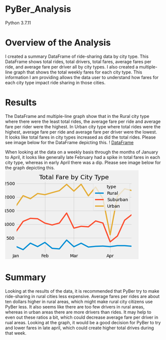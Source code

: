 # PyBer_Analysis
Python 3.7.11

# Overview of the Analysis
I created a summary DataFrame of ride-sharing data by city type. This DataFrame shows total rides, total drivers, total fares, average fares per ride, and average fare per driver all by city types. I also created a multiple-line graph that shows the total weekly fares for each city type. This information I am providing allows the data user to understand how fares for each city type impact ride sharing in those cities.  

# Results
The DataFrame and multiple-line graph show that in the Rural city type where there were the least total rides, the average fare per ride and average fare per rider were the highest. In Urban city type where total rides were the highest, average fare per ride and average fare per driver were the lowest. It looks like total fares in city types increased as did the total rides. Please see image below for the DataFrame depicting this.
! [DataFrame](Resources/DataFrame.png)

When looking at the data on a weekly basis through the months of January to April, it looks like generally late February had a spike in total fares in each city type, whereas in early April there was a dip. Please see image below for the graph depicting this.
![Graphs](analysis/PyBer_fare_summary.png)

# Summary
Looking at the results of the data, it is recommended that PyBer try to make ride-sharing in rural cities less expensive. Average fares per rides are about ten dollars higher in rural areas, which might make rural city citizens use PyBer less. It also seems like there are too few drivers in rural areas, whereas in urban areas there are more drivers than rides. It may help to even out these ratios a bit, which could decrease average fare per driver in rual areas. Looking at the graph, it would be a good decision for PyBer to try and lower fares in late april, which could create higher total drives during that week.